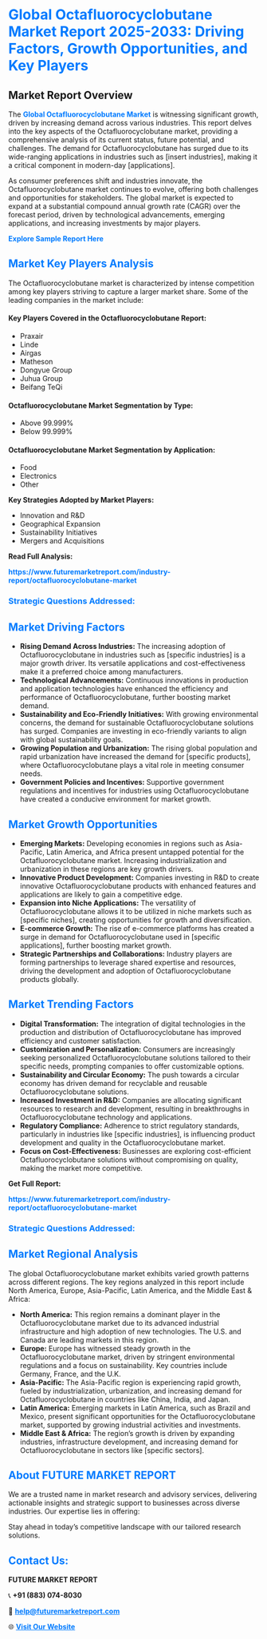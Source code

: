 <h1 style="color: #007BFF;">Global Octafluorocyclobutane Market Report 2025-2033: Driving Factors, Growth Opportunities, and Key Players</h1>

<section id="overview">
<h2>Market Report Overview</h2>
<p>The <a href="https://www.futuremarketreport.com/industry-report/octafluorocyclobutane-market" style="color: #007BFF; text-decoration: none;"><strong>Global Octafluorocyclobutane Market</strong></a> is witnessing significant growth, driven by increasing demand across various industries. This report delves into the key aspects of the Octafluorocyclobutane market, providing a comprehensive analysis of its current status, future potential, and challenges. The demand for Octafluorocyclobutane has surged due to its wide-ranging applications in industries such as [insert industries], making it a critical component in modern-day [applications].</p>
<p>As consumer preferences shift and industries innovate, the Octafluorocyclobutane market continues to evolve, offering both challenges and opportunities for stakeholders. The global market is expected to expand at a substantial compound annual growth rate (CAGR) over the forecast period, driven by technological advancements, emerging applications, and increasing investments by major players.</p>
</section>

<section id="overview">
<p><a href="https://www.futuremarketreport.com/request-sample/reportId=46940" style="color: #007BFF; text-decoration: none;"><strong>Explore Sample Report Here</strong></a></p>
</section>

<section id="key-players">
<h2 style="color: #007BFF;">Market Key Players Analysis</h2>
<p>The Octafluorocyclobutane market is characterized by intense competition among key players striving to capture a larger market share. Some of the leading companies in the market include:</p>
<h4>Key Players Covered in the Octafluorocyclobutane Report:</h4>
<ul><li>Praxair</li><li>Linde</li><li>Airgas</li><li>Matheson</li><li>Dongyue Group</li><li>Juhua Group</li><li>Beifang TeQi</li></ul>
<h4>Octafluorocyclobutane Market Segmentation by Type:</h4>
<ul><li>Above 99.999%</li><li>Below 99.999%</li></ul>

<h4>Octafluorocyclobutane Market Segmentation by Application:</h4>
<ul><li>Food</li><li>Electronics</li><li>Other</li></ul>
<p><strong>Key Strategies Adopted by Market Players:</strong></p>
<ul>
<li>Innovation and R&D</li>
<li>Geographical Expansion</li>
<li>Sustainability Initiatives</li>
<li>Mergers and Acquisitions</li>
</ul>
</section>

<section>
<p><strong>Read Full Analysis: </strong></p><a href="https://www.futuremarketreport.com/industry-report/octafluorocyclobutane-market" style="color: #007BFF; text-decoration: none;"><strong>https://www.futuremarketreport.com/industry-report/octafluorocyclobutane-market</strong></a>
<h3 style="color: #007BFF;">Strategic Questions Addressed:</h3>
</section>

<section id="driving-factors">
<h2 style="color: #007BFF;">Market Driving Factors</h2>
<ul>
<li><strong>Rising Demand Across Industries:</strong> The increasing adoption of Octafluorocyclobutane in industries such as [specific industries] is a major growth driver. Its versatile applications and cost-effectiveness make it a preferred choice among manufacturers.</li>
<li><strong>Technological Advancements:</strong> Continuous innovations in production and application technologies have enhanced the efficiency and performance of Octafluorocyclobutane, further boosting market demand.</li>
<li><strong>Sustainability and Eco-Friendly Initiatives:</strong> With growing environmental concerns, the demand for sustainable Octafluorocyclobutane solutions has surged. Companies are investing in eco-friendly variants to align with global sustainability goals.</li>
<li><strong>Growing Population and Urbanization:</strong> The rising global population and rapid urbanization have increased the demand for [specific products], where Octafluorocyclobutane plays a vital role in meeting consumer needs.</li>
<li><strong>Government Policies and Incentives:</strong> Supportive government regulations and incentives for industries using Octafluorocyclobutane have created a conducive environment for market growth.</li>
</ul>
</section>

<section id="growth-opportunities">
<h2 style="color: #007BFF;">Market Growth Opportunities</h2>
<ul>
<li><strong>Emerging Markets:</strong> Developing economies in regions such as Asia-Pacific, Latin America, and Africa present untapped potential for the Octafluorocyclobutane market. Increasing industrialization and urbanization in these regions are key growth drivers.</li>
<li><strong>Innovative Product Development:</strong> Companies investing in R&D to create innovative Octafluorocyclobutane products with enhanced features and applications are likely to gain a competitive edge.</li>
<li><strong>Expansion into Niche Applications:</strong> The versatility of Octafluorocyclobutane allows it to be utilized in niche markets such as [specific niches], creating opportunities for growth and diversification.</li>
<li><strong>E-commerce Growth:</strong> The rise of e-commerce platforms has created a surge in demand for Octafluorocyclobutane used in [specific applications], further boosting market growth.</li>
<li><strong>Strategic Partnerships and Collaborations:</strong> Industry players are forming partnerships to leverage shared expertise and resources, driving the development and adoption of Octafluorocyclobutane products globally.</li>
</ul>
</section>

<section id="trending-factors">
<h2 style="color: #007BFF;">Market Trending Factors</h2>
<ul>
<li><strong>Digital Transformation:</strong> The integration of digital technologies in the production and distribution of Octafluorocyclobutane has improved efficiency and customer satisfaction.</li>
<li><strong>Customization and Personalization:</strong> Consumers are increasingly seeking personalized Octafluorocyclobutane solutions tailored to their specific needs, prompting companies to offer customizable options.</li>
<li><strong>Sustainability and Circular Economy:</strong> The push towards a circular economy has driven demand for recyclable and reusable Octafluorocyclobutane solutions.</li>
<li><strong>Increased Investment in R&D:</strong> Companies are allocating significant resources to research and development, resulting in breakthroughs in Octafluorocyclobutane technology and applications.</li>
<li><strong>Regulatory Compliance:</strong> Adherence to strict regulatory standards, particularly in industries like [specific industries], is influencing product development and quality in the Octafluorocyclobutane market.</li>
<li><strong>Focus on Cost-Effectiveness:</strong> Businesses are exploring cost-efficient Octafluorocyclobutane solutions without compromising on quality, making the market more competitive.</li>
</ul>
</section>

<section>
<p><strong>Get Full Report: </strong></p><a href="https://www.futuremarketreport.com/industry-report/octafluorocyclobutane-market" style="color: #007BFF; text-decoration: none;"><strong>https://www.futuremarketreport.com/industry-report/octafluorocyclobutane-market</strong></a>
<h3 style="color: #007BFF;">Strategic Questions Addressed:</h3>
</section>


<section id="regional-analysis">
<h2 style="color: #007BFF;">Market Regional Analysis</h2>
<p>The global Octafluorocyclobutane market exhibits varied growth patterns across different regions. The key regions analyzed in this report include North America, Europe, Asia-Pacific, Latin America, and the Middle East & Africa:</p>
<ul>
<li><strong>North America:</strong> This region remains a dominant player in the Octafluorocyclobutane market due to its advanced industrial infrastructure and high adoption of new technologies. The U.S. and Canada are leading markets in this region.</li>
<li><strong>Europe:</strong> Europe has witnessed steady growth in the Octafluorocyclobutane market, driven by stringent environmental regulations and a focus on sustainability. Key countries include Germany, France, and the U.K.</li>
<li><strong>Asia-Pacific:</strong> The Asia-Pacific region is experiencing rapid growth, fueled by industrialization, urbanization, and increasing demand for Octafluorocyclobutane in countries like China, India, and Japan.</li>
<li><strong>Latin America:</strong> Emerging markets in Latin America, such as Brazil and Mexico, present significant opportunities for the Octafluorocyclobutane market, supported by growing industrial activities and investments.</li>
<li><strong>Middle East & Africa:</strong> The region’s growth is driven by expanding industries, infrastructure development, and increasing demand for Octafluorocyclobutane in sectors like [specific sectors].</li>
</ul>
</section>

<footer>
<h2 style="color: #007BFF;">About FUTURE MARKET REPORT</h2>
<p>We are a trusted name in market research and advisory services, delivering actionable insights and strategic support to businesses across diverse industries. Our expertise lies in offering:</p>

<p>Stay ahead in today’s competitive landscape with our tailored research solutions.</p>

<h2 style="color: #007BFF;">Contact Us:</h2>
<p><strong>FUTURE MARKET REPORT</strong></p>
<p>📞 <strong>+91 (883) 074-8030</strong></p>
<p>📧 <strong><a href="mailto:help@futuremarketreport.com" style="color: #007BFF;">help@futuremarketreport.com</a></strong></p>
<p>🌐 <strong><a href="https://www.futuremarketreport.com/" style="color: #007BFF;">Visit Our Website</a></strong></p>
</footer>